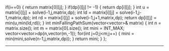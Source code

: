if(i==0)
{
return matrix[0][j];
}
if(dp[i][j] != -1)
{
return dp[i][j];
}
int u =  matrix[i][j] + solve(i-1,j,matrix,dp);
int ld = matrix[i][j] + solve(i-1,j-1,matrix,dp);
int rd = matrix[i][j] + solve(i-1,j+1,matrix,dp);
return dp[i][j] = min(u,min(ld,rd));
}
int minFallingPathSum(vector<vector<int>>& matrix) {
int n = matrix.size();
int m = matrix[0].size();
int mini = INT_MAX;
vector<vector<int>>dp(n,vector<int>(m,-1));
for(int j=0;j<m;j++)
{
mini = min(mini,solve(n-1,j,matrix,dp));
}
return mini;
}
};
*************************************************************************************
​
​
​
​